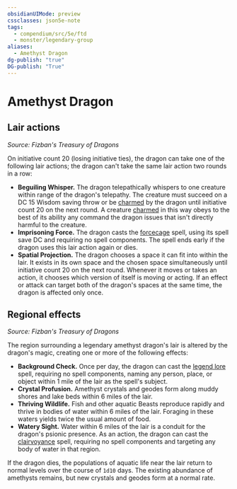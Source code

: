 ```yaml
---
obsidianUIMode: preview
cssclasses: json5e-note
tags:
  - compendium/src/5e/ftd
  - monster/legendary-group
aliases:
  - Amethyst Dragon
dg-publish: "true"
DG-publish: "True"
---
```

# Amethyst Dragon

## Lair actions
_Source: Fizban's Treasury of Dragons_

On initiative count 20 (losing initiative ties), the dragon can take one of the following lair actions; the dragon can't take the same lair action two rounds in a row:

- **Beguiling Whisper.** The dragon telepathically whispers to one creature within range of the dragon's telepathy. The creature must succeed on a DC 15 Wisdom saving throw or be [charmed](rules/conditions.md#charmed) by the dragon until initiative count 20 on the next round. A creature [charmed](rules/conditions.md#charmed) in this way obeys to the best of its ability any command the dragon issues that isn't directly harmful to the creature.  
- **Imprisoning Force.** The dragon casts the [forcecage](compendium/spells/forcecage.md) spell, using its spell save DC and requiring no spell components. The spell ends early if the dragon uses this lair action again or dies.  
- **Spatial Projection.** The dragon chooses a space it can fit into within the lair. It exists in its own space and the chosen space simultaneously until initiative count 20 on the next round. Whenever it moves or takes an action, it chooses which version of itself is moving or acting. If an effect or attack can target both of the dragon's spaces at the same time, the dragon is affected only once.  

## Regional effects
_Source: Fizban's Treasury of Dragons_

The region surrounding a legendary amethyst dragon's lair is altered by the dragon's magic, creating one or more of the following effects:

- **Background Check.** Once per day, the dragon can cast the [legend lore](compendium/spells/legend-lore.md) spell, requiring no spell components, naming any person, place, or object within 1 mile of the lair as the spell's subject.  
- **Crystal Profusion.** Amethyst crystals and geodes form along muddy shores and lake beds within 6 miles of the lair.  
- **Thriving Wildlife.** Fish and other aquatic Beasts reproduce rapidly and thrive in bodies of water within 6 miles of the lair. Foraging in these waters yields twice the usual amount of food.  
- **Watery Sight.** Water within 6 miles of the lair is a conduit for the dragon's psionic presence. As an action, the dragon can cast the [clairvoyance](compendium/spells/clairvoyance.md) spell, requiring no spell components and targeting any body of water in that region.  

If the dragon dies, the populations of aquatic life near the lair return to normal levels over the course of `1d10` days. The existing abundance of amethysts remains, but new crystals and geodes form at a normal rate.